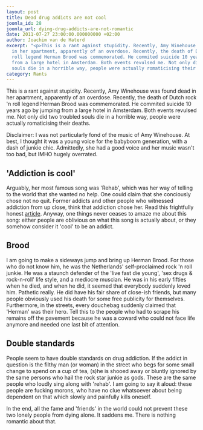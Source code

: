 ```yaml
---
layout: post
title: Dead drug addicts are not cool
joomla_id: 28
joomla_url: dying-drug-addicts-are-not-romantic
date: 2011-07-27 23:00:00.000000000 +02:00
author: Joachim van de Haterd
excerpt: "<p>This is a rant against stupidity. Recently, Amy Winehouse was found dead
  in her apartment, apparently of an overdose. Recently, the death of Dutch rock 'n
  roll legend Herman Brood was commemorated. He commited suicide 10 years ago by jumping
  from a large hotel in Amsterdam. Both events revulsed me. Not only did two troubled
  souls die in a horrible way, people were actually romaticising their deaths.</p>"
category: Rants
---
```

<p>This is a rant against stupidity. Recently, Amy Winehouse was found dead in her apartment, apparently of an overdose. Recently, the death of Dutch rock 'n roll legend Herman Brood was commemorated. He commited suicide 10 years ago by jumping from a large hotel in Amsterdam. Both events revulsed me. Not only did two troubled souls die in a horrible way, people were actually romaticising their deaths.</p>

<p>Disclaimer: I was not particularly fond of the music of Amy Winehouse. At best, I thought it was a young voice for the babyboom generation, with a dash of junkie chic. Admittedly, she had a good voice and her music wasn't too bad, but IMHO hugely overrated.</p>
<h2>'Addiction is cool'&nbsp;</h2>
<p>Arguably, her most famous song was 'Rehab', which was her way of telling to the world that she wanted no help. One could claim that she conciously chose not no quit. Former addicts and other people who witnessed addiction from up close, think that addiction chose her. Read this frightfully honest <a href="http://www.guardian.co.uk/music/2011/jul/24/russell-brand-amy-winehouse-woman" target="_blank">article</a>. Anyway, one things never ceases to amaze me about this song: either people are oblivious on what this song is actually about, or they somehow consider it 'cool' to be an addict.</p>
<h2>Brood</h2>
<p>I am going to make a sideways jump and bring up Herman Brood. For those who do not know him, he was the Netherlands' self-proclaimed rock 'n roll junkie. He was a staunch defender of the 'live fast die young', 'sex drugs &amp; rock-n-roll' life style, and a mediocre muscian. He was in his early fifties when he died, and when he did, it seemed that everybody suddenly loved him. Pathetic really. He did have his fair share of close-ish friends, but many people obviously used his death for some free publicity for themselves. Furthermore, in the streets, every douchebag suddenly claimed that 'Herman' was their hero. Tell this to the people who had to scrape his remains off the pavement because he was a coward who could not face life anymore and needed one last bit of attention.</p>
<h2>Double standards</h2>
<p>People seem to have double standards on drug addiction. If the addict in question is the filthy man (or woman) in the street who begs for some small change to spend on a cup of tea, (s)he is shooed away or bluntly ignored by the same persons who hail the rock star junkie as gods. These are the same people who loudly sing along with 'rehab'. I am going to say it aloud: these people are fucking morons, who have no clue whatsoever about being dependent on that which slowly and painfully kills oneself.</p>
<p>In the end, all the fame and 'friends' in the world could not prevent these two lonely people from dying alone. It saddens me. There is nothing romantic about that.</p>
